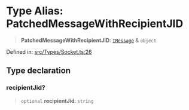 # Type Alias: PatchedMessageWithRecipientJID

> **PatchedMessageWithRecipientJID**: [`IMessage`](../namespaces/proto/interfaces/IMessage.md) & `object`

Defined in: [src/Types/Socket.ts:26](https://github.com/Fokusdotid/Baileys/blob/86ad0f8078178c8586062ad3364a59e068f4b3b2/src/Types/Socket.ts#L26)

## Type declaration

### recipientJid?

> `optional` **recipientJid**: `string`
